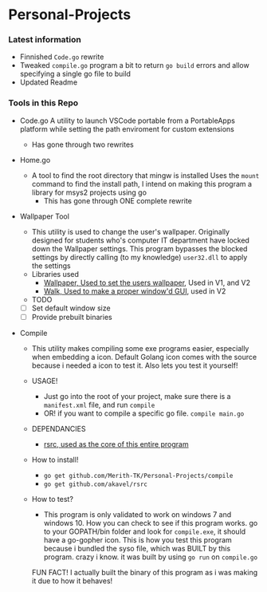 # Personal-Projects
 ### Latest information
   * Finnished `Code.go` rewrite
   * Tweaked `compile.go` program a bit to return `go build` errors and allow specifying a single go file to build
   * Updated Readme

 ### Tools in this Repo 
 * Code.go
    A utility to launch VSCode portable from a PortableApps platform while setting the path enviroment for custom extensions
    * Has gone through two rewrites
 * Home.go
    * A tool to find the root directory that mingw is installed
    Uses the `mount` command to find the install path,
    I intend on making this program a library for msys2 projects using go
      * This has gone through ONE complete rewrite
 * Wallpaper Tool
    * This utility is used to change the user's wallpaper. Originally designed for students who's
    computer IT department have locked down the Wallpaper settings. This program bypasses the 
    blocked settings by directly calling (to my knowledge) `user32.dll` to apply the settings
    * Libraries used
      * [Wallpaper, Used to set the users wallpaper](https://github.com/reujab/wallpaper), Used in V1, and V2
      * [Walk, Used to make a proper window'd GUI](github.com/lxn/walk), used in V2
    * TODO

     - [ ] Set default window size
     - [ ] Provide prebuilt binaries    

 * Compile
    * This utility makes compiling some exe programs easier, especially when embedding a icon. 
    Default Golang icon comes with the source because i needed a icon to test it. Also lets you test it yourself!
    * USAGE!
      * Just go into the root of your project, make sure there is a `manifest.xml` file, and run `compile`
      * OR! if you want to compile a specific go file. `compile main.go`
    * DEPENDANCIES
      * [rsrc, used as the core of this entire program](https://github.com/akavel/rsrc)
    * How to install!
      * `go get github.com/Merith-TK/Personal-Projects/compile `
      * `go get github.com/akavel/rsrc`

    * How to test? 
      * This program is only validated to work on windows 7 and windows 10. How you can check to see if this program works. go to your GOPATH/bin folder and look for `compile.exe`, it should have a go-gopher icon.
      This is how you test this program because i bundled the syso file, which was BUILT by this program. crazy i know. it was built by using `go run` on `compile.go`
      

      FUN FACT! I actually built the binary of this program as i was making it due to how it behaves! 